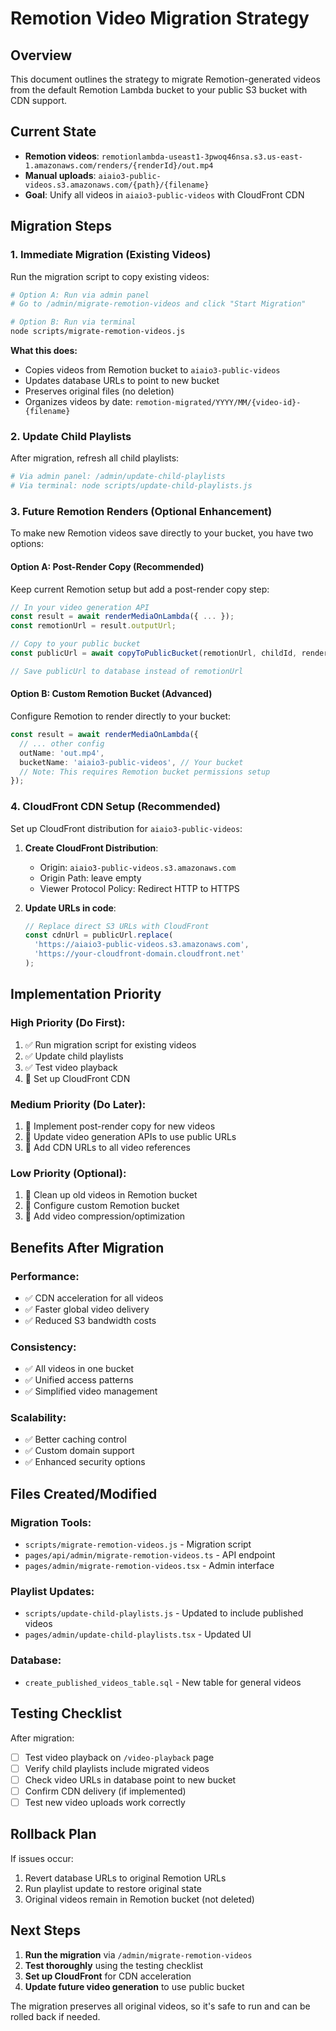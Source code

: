 # Remotion Video Migration Strategy

## Overview
This document outlines the strategy to migrate Remotion-generated videos from the default Remotion Lambda bucket to your public S3 bucket with CDN support.

## Current State
- **Remotion videos**: `remotionlambda-useast1-3pwoq46nsa.s3.us-east-1.amazonaws.com/renders/{renderId}/out.mp4`
- **Manual uploads**: `aiaio3-public-videos.s3.amazonaws.com/{path}/{filename}`
- **Goal**: Unify all videos in `aiaio3-public-videos` with CloudFront CDN

## Migration Steps

### 1. Immediate Migration (Existing Videos)
Run the migration script to copy existing videos:

```bash
# Option A: Run via admin panel
# Go to /admin/migrate-remotion-videos and click "Start Migration"

# Option B: Run via terminal
node scripts/migrate-remotion-videos.js
```

**What this does:**
- Copies videos from Remotion bucket to `aiaio3-public-videos`
- Updates database URLs to point to new bucket
- Preserves original files (no deletion)
- Organizes videos by date: `remotion-migrated/YYYY/MM/{video-id}-{filename}`

### 2. Update Child Playlists
After migration, refresh all child playlists:

```bash
# Via admin panel: /admin/update-child-playlists
# Via terminal: node scripts/update-child-playlists.js
```

### 3. Future Remotion Renders (Optional Enhancement)
To make new Remotion videos save directly to your bucket, you have two options:

#### Option A: Post-Render Copy (Recommended)
Keep current Remotion setup but add a post-render copy step:

```typescript
// In your video generation API
const result = await renderMediaOnLambda({ ... });
const remotionUrl = result.outputUrl;

// Copy to your public bucket
const publicUrl = await copyToPublicBucket(remotionUrl, childId, renderId);

// Save publicUrl to database instead of remotionUrl
```

#### Option B: Custom Remotion Bucket (Advanced)
Configure Remotion to render directly to your bucket:

```typescript
const result = await renderMediaOnLambda({
  // ... other config
  outName: 'out.mp4',
  bucketName: 'aiaio3-public-videos', // Your bucket
  // Note: This requires Remotion bucket permissions setup
});
```

### 4. CloudFront CDN Setup (Recommended)
Set up CloudFront distribution for `aiaio3-public-videos`:

1. **Create CloudFront Distribution**:
   - Origin: `aiaio3-public-videos.s3.amazonaws.com`
   - Origin Path: leave empty
   - Viewer Protocol Policy: Redirect HTTP to HTTPS

2. **Update URLs in code**:
   ```typescript
   // Replace direct S3 URLs with CloudFront
   const cdnUrl = publicUrl.replace(
     'https://aiaio3-public-videos.s3.amazonaws.com',
     'https://your-cloudfront-domain.cloudfront.net'
   );
   ```

## Implementation Priority

### High Priority (Do First):
1. ✅ Run migration script for existing videos
2. ✅ Update child playlists
3. ✅ Test video playback
4. 🔲 Set up CloudFront CDN

### Medium Priority (Do Later):
1. 🔲 Implement post-render copy for new videos
2. 🔲 Update video generation APIs to use public URLs
3. 🔲 Add CDN URLs to all video references

### Low Priority (Optional):
1. 🔲 Clean up old videos in Remotion bucket
2. 🔲 Configure custom Remotion bucket
3. 🔲 Add video compression/optimization

## Benefits After Migration

### Performance:
- ✅ CDN acceleration for all videos
- ✅ Faster global video delivery
- ✅ Reduced S3 bandwidth costs

### Consistency:
- ✅ All videos in one bucket
- ✅ Unified access patterns
- ✅ Simplified video management

### Scalability:
- ✅ Better caching control
- ✅ Custom domain support
- ✅ Enhanced security options

## Files Created/Modified

### Migration Tools:
- `scripts/migrate-remotion-videos.js` - Migration script
- `pages/api/admin/migrate-remotion-videos.ts` - API endpoint
- `pages/admin/migrate-remotion-videos.tsx` - Admin interface

### Playlist Updates:
- `scripts/update-child-playlists.js` - Updated to include published videos
- `pages/admin/update-child-playlists.tsx` - Updated UI

### Database:
- `create_published_videos_table.sql` - New table for general videos

## Testing Checklist

After migration:
- [ ] Test video playback on `/video-playback` page
- [ ] Verify child playlists include migrated videos
- [ ] Check video URLs in database point to new bucket
- [ ] Confirm CDN delivery (if implemented)
- [ ] Test new video uploads work correctly

## Rollback Plan

If issues occur:
1. Revert database URLs to original Remotion URLs
2. Run playlist update to restore original state
3. Original videos remain in Remotion bucket (not deleted)

## Next Steps

1. **Run the migration** via `/admin/migrate-remotion-videos`
2. **Test thoroughly** using the testing checklist
3. **Set up CloudFront** for CDN acceleration
4. **Update future video generation** to use public bucket

The migration preserves all original videos, so it's safe to run and can be rolled back if needed.
